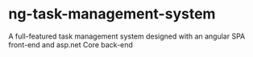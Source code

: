 # ng-task-management-system
A full-featured task management system designed with an angular SPA front-end and asp.net Core back-end
